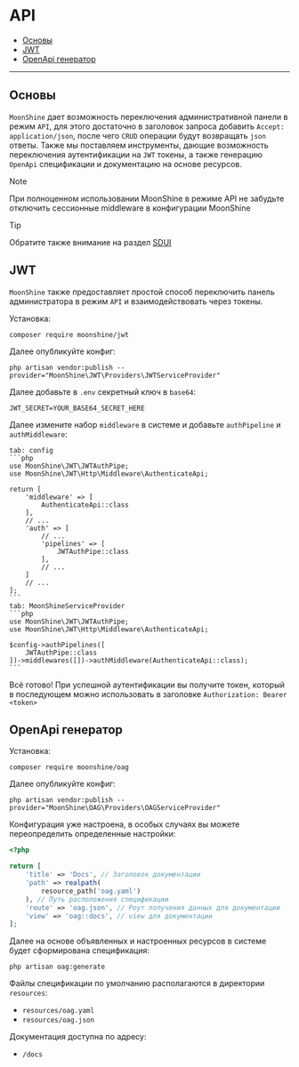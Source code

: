 # API

- [Основы](#basics)
- [JWT](#jwt)
- [OpenApi генератор](#oag)

---

<a name="basics"></a>
## Основы

`MoonShine` дает возможность переключения административной панели в режим `API`, для этого достаточно в заголовок запроса добавить `Accept: application/json`, после чего `CRUD` операции будут возвращать `json` ответы.
Также мы поставляем инструменты, дающие возможность переключения аутентификации на `JWT` токены, а также генерацию `OpenApi` спецификации и документацию на основе ресурсов.

> [!NOTE]
> При полноценном использовании MoonShine в режиме API не забудьте отключить сессионные middleware в конфигурации MoonShine

> [!TIP]
> Обратите также внимание на раздел [SDUI](/docs/{{version}}/frontend/sdui)

<a name="jwt"></a>
## JWT

`MoonShine` также предоставляет простой способ переключить панель администратора в режим `API` и взаимодействовать через токены.

Установка:

```shell
composer require moonshine/jwt
```

Далее опубликуйте конфиг:

```shell
php artisan vendor:publish --provider="MoonShine\JWT\Providers\JWTServiceProvider"
```

Далее добавьте в `.env` секретный ключ в `base64`:

```dotenv
JWT_SECRET=YOUR_BASE64_SECRET_HERE
```

Далее измените набор `middleware` в системе и добавьте `authPipeline` и `authMiddleware`:

~~~tabs
tab: config
```php
use MoonShine\JWT\JWTAuthPipe;
use MoonShine\JWT\Http\Middleware\AuthenticateApi;

return [
    'middleware' => [
        AuthenticateApi::class
    ],
    // ...
    'auth' => [
        // ...
        'pipelines' => [
            JWTAuthPipe::class
        ],
        // ...
    ]
    // ...
];
```
tab: MoonShineServiceProvider
```php
use MoonShine\JWT\JWTAuthPipe;
use MoonShine\JWT\Http\Middleware\AuthenticateApi;

$config->authPipelines([
    JWTAuthPipe::class
])->middlewares([])->authMiddleware(AuthenticateApi::class);
```
~~~

Всё готово! При успешной аутентификации вы получите токен, который в последующем можно использовать в заголовке `Authorization: Bearer <token>`

<a name="oag"></a>
## OpenApi генератор

Установка:

```shell
composer require moonshine/oag
```

Далее опубликуйте конфиг:

```shell
php artisan vendor:publish --provider="MoonShine\OAG\Providers\OAGServiceProvider"
```

Конфигурация уже настроена, в особых случаях вы можете переопределить определенные настройки:

```php
<?php

return [
    'title' => 'Docs', // Заголовок документации
    'path' => realpath(
        resource_path('oag.yaml')
    ), // Путь расположения спецификации
    'route' => 'oag.json', // Роут получения данных для документации
    'view' => 'oag::docs', // view для документации
];
```

Далее на основе объявленных и настроенных ресурсов в системе будет сформирована спецификация:

```shell
php artisan oag:generate
```

Файлы спецификации по умолчанию располагаются в директории `resources`:

- `resources/oag.yaml`
- `resources/oag.json`

Документация доступна по адресу:

- `/docs`

